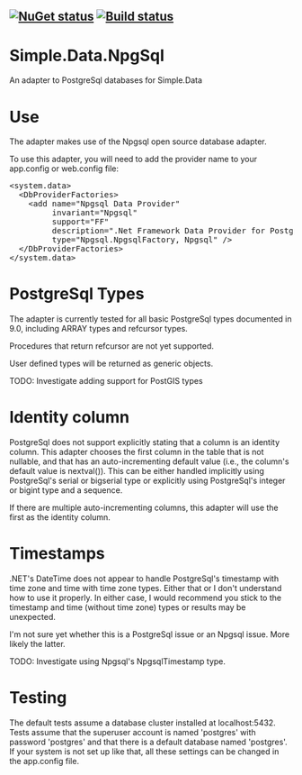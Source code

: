 [![NuGet status](https://img.shields.io/nuget/v/Simple.Data.Npgsql.svg)](https://www.nuget.org/packages/Simple.Data.Npgsql)
[![Build status](https://ci.appveyor.com/api/projects/status/u8uw8ypkyw6hh9qd?svg=true)](https://ci.appveyor.com/project/yartat/simple-data-postgresql)
--
# Simple.Data.NpgSql
An adapter to PostgreSql databases for Simple.Data

# Use
The adapter makes use of the Npgsql open source database adapter. 

To use this adapter, you will need to add the provider name to your app.config or web.config file:

<pre>&lt;system.data&gt;
  &lt;DbProviderFactories&gt;
    &lt;add name="Npgsql Data Provider"
         invariant="Npgsql"
         support="FF"
         description=".Net Framework Data Provider for Postgresql Server"
         type="Npgsql.NpgsqlFactory, Npgsql" /&gt;
  &lt;/DbProviderFactories&gt;
&lt;/system.data&gt;
</pre>
  
# PostgreSql Types
The adapter is currently tested for all basic PostgreSql types documented in 9.0, including ARRAY types and refcursor types.  

Procedures that return refcursor are not yet supported.

User defined types will be returned as generic objects.

TODO: Investigate adding support for PostGIS types

# Identity column
PostgreSql does not support explicitly stating that a column is an identity column.  This adapter chooses the first column in the table that is not nullable, and that has an auto-incrementing default value (i.e., the column's default value is nextval(<some sequence>)).  This can be either handled implicitly using PostgreSql's serial or bigserial type or explicitly using PostgreSql's integer or bigint type and a sequence.

If there are multiple auto-incrementing columns, this adapter will use the first as the identity column.

# Timestamps
.NET's DateTime does not appear to handle PostgreSql's timestamp with time zone and time with time zone types.  Either that or I don't understand how to use it properly.  In either case, I would recommend you stick to the timestamp and time (without time zone) types or results may be unexpected.

I'm not sure yet whether this is a PostgreSql issue or an Npgsql issue.  More likely the latter.

TODO: Investigate using Npgsql's NpgsqlTimestamp type.


# Testing
The default tests assume a database cluster installed at localhost:5432.
Tests assume that the superuser account is named 'postgres' with password 'postgres' and that there is a default database named 'postgres'.  If your system is not set up like that, all these settings can be changed in the app.config file.

